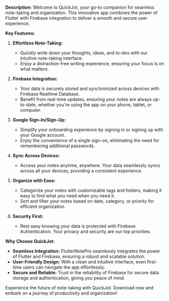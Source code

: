 **Description:**
Welcome to QuickJot, your go-to companion for seamless note-taking and organization. This innovative app combines the power of Flutter with Firebase integration to deliver a smooth and secure user experience.

**Key Features:**

1. **Effortless Note-Taking:**
   - Quickly write down your thoughts, ideas, and to-dos with our intuitive note-taking interface.
   - Enjoy a distraction-free writing experience, ensuring your focus is on what matters.

2. **Firebase Integration:**
   - Your data is securely stored and synchronized across devices with Firebase Realtime Database.
   - Benefit from real-time updates, ensuring your notes are always up-to-date, whether you're using the app on your phone, tablet, or computer.

3. **Google Sign-In/Sign-Up:**
   - Simplify your onboarding experience by signing in or signing up with your Google account.
   - Enjoy the convenience of a single sign-on, eliminating the need for remembering additional passwords.

4. **Sync Across Devices:**
   - Access your notes anytime, anywhere. Your data seamlessly syncs across all your devices, providing a consistent experience.

5. **Organize with Ease:**
   - Categorize your notes with customizable tags and folders, making it easy to find what you need when you need it.
   - Sort and filter your notes based on date, category, or priority for efficient organization.

6. **Security First:**
   - Rest easy knowing your data is protected with Firebase Authentication. Your privacy and security are our top priorities.

**Why Choose QuickJot:**
- **Seamless Integration:** FlutterNotePro seamlessly integrates the power of Flutter and Firebase, ensuring a robust and scalable solution.
- **User-Friendly Design:** With a clean and intuitive interface, even first-time users can navigate the app effortlessly.
- **Secure and Reliable:** Trust in the reliability of Firebase for secure data storage and authentication, giving you peace of mind.

Experience the future of note-taking with QuickJot. Download now and embark on a journey of productivity and organization!
